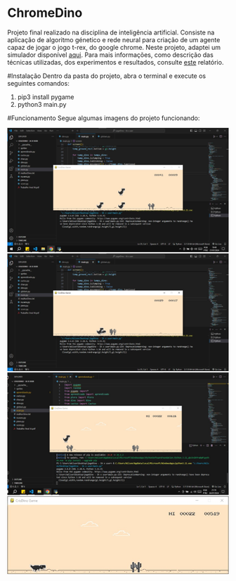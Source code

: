# ChromeDino
Projeto final realizado na disciplina de inteligência artificial. Consiste na aplicação de algoritmo génetico e rede neural para criação de um agente capaz de jogar o jogo t-rex, do google chrome. Neste projeto, adaptei um simulador disponível <a href = "https://github.com/CristinaPineda/jogoDino">aqui</a>. Para mais informações, como descrição das técnicas utilizadas, dos experimentos e resultados, consulte <a href = "./RelatorioFinal.pdf">este</a> relatório.

#Instalação
Dentro da pasta do projeto, abra o terminal e execute os seguintes comandos:
<ol>
  <li>pip3 install pygame</li>
  <li>python3 main.py</li>
</ol>

#Funcionamento
Segue algumas imagens do projeto funcionando:

<img src = "./funcionamento1.jpeg"/>

<img src = "./funcionamento2.jpeg"/>
<img src = "./funcionamento3.jpeg"/>
<img src = "./funcionamento4.jpeg"/>
